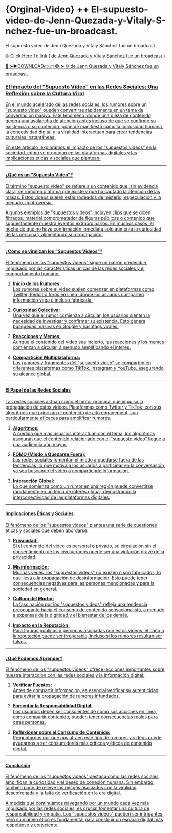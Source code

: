 # {Orginal-Video}  ++     El-supuesto-video-de-Jenn-Quezada-y-Vitaly-S-nchez-fue-un-broadcast.
El supuesto video de Jenn Quezada y Vitaly Sánchez fue un broadcast.

<a href="https://ari1.kelepiryazlik.com/tfhgfvgv"> 🌐 Click Here To link ( de Jenn Quezada y Vitaly Sánchez fue un broadcast.)

🔴 ➤►DOWNLOAD👉👉🟢 ➤  <a href="https://ari1.kelepiryazlik.com/tfhgfvgv"> 🌐  de Jenn Quezada y Vitaly Sánchez fue un broadcast.

### El Impacto del "Supuesto Video" en las Redes Sociales: Una Reflexión sobre la Cultura Viral  

En el mundo acelerado de las redes sociales, los rumores sobre un "supuesto video" pueden convertirse rápidamente en un tema de conversación masivo. Este fenómeno, donde una pieza de contenido genera una avalancha de atención antes incluso de que se confirme su existencia o su contenido, pone de manifiesto cómo la curiosidad humana, la conectividad digital y la viralidad interactúan para crear tendencias culturales instantáneas.  

En este artículo, exploramos el impacto de los "supuestos videos" en la sociedad, cómo se propagan en las plataformas digitales y las implicaciones éticas y sociales que plantean.  

---

#### ¿Qué es un "Supuesto Video"?  

El término "supuesto video" se refiere a un contenido que, sin evidencia clara, se rumorea o afirma que existe y que ha captado la atención de las masas. Estos videos suelen estar rodeados de misterio, especulación y, a menudo, controversia.  

Algunos ejemplos de "supuestos videos" incluyen clips que se dicen filtrados, material comprometedor de figuras públicas o contenido que supuestamente muestra eventos extraordinarios. En muchos casos, el hecho de que no haya confirmación inmediata solo aumenta la curiosidad de las personas, alimentando su propagación.  

---

#### ¿Cómo se viralizan los "Supuestos Videos"?  

El fenómeno de los "supuestos videos" sigue un patrón predecible, impulsado por las características únicas de las redes sociales y el comportamiento humano:  

1. **Inicio de los Rumores:**  
   Los rumores sobre el video suelen comenzar en plataformas como Twitter, Reddit o foros en línea, donde los usuarios comparten información vaga o incluso fabricada.  

2. **Curiosidad Colectiva:**  
   Una vez que el rumor comienza a circular, los usuarios sienten la necesidad de investigar y confirmar su existencia. Esto genera búsquedas masivas en Google y hashtags virales.  

3. **Reacciones y Memes:**  
   Aunque el contenido del video sea incierto, las reacciones y los memes comienzan a circular, a menudo amplificando el interés.  

4. **Compartición Multiplataforma:**  
   Los rumores y fragmentos del "supuesto video" se comparten en diferentes plataformas como TikTok, Instagram y YouTube, asegurando su alcance global.  

---

#### El Papel de las Redes Sociales  

Las redes sociales actúan como el motor principal que impulsa la propagación de estos videos. Plataformas como Twitter y TikTok, con sus algoritmos que priorizan el contenido de alto engagement, son particularmente eficaces para amplificar rumores.  

1. **Algoritmos:**  
   A medida que más usuarios interactúan con el tema, los algoritmos aseguran que el contenido relacionado con el "supuesto video" llegue a una audiencia aún mayor.  

2. **FOMO (Miedo a Quedarse Fuera):**  
   Las redes sociales fomentan el miedo a quedarse fuera de las tendencias, lo que motiva a los usuarios a participar en la conversación, ya sea buscando el video o compartiendo información.  

3. **Interacción Global:**  
   Lo que comienza como un rumor en una región puede convertirse rápidamente en un tema de interés global, demostrando la interconectividad de las plataformas digitales.  

---

#### Implicaciones Éticas y Sociales  

El fenómeno de los "supuestos videos" plantea una serie de cuestiones éticas y sociales que deben abordarse:  

1. **Privacidad:**  
   Si el contenido del video es personal o privado, su circulación sin el consentimiento de los involucrados puede ser una violación grave de la privacidad.  

2. **Misinformación:**  
   Muchas veces, los "supuestos videos" no existen o son fabricados, lo que lleva a la propagación de desinformación. Esto puede tener consecuencias negativas para las personas mencionadas y para la sociedad en general.  

3. **Cultura del Morbo:**  
   La fascinación por los "supuestos videos" refleja una tendencia preocupante hacia el consumo de contenido sensacionalista, a menudo a expensas de la dignidad y el bienestar de los demás.  

4. **Impacto en la Reputación:**  
   Para figuras públicas o personas asociadas con estos videos, el daño a la reputación puede ser irreparable, incluso si los rumores resultan ser falsos.  

---

#### ¿Qué Podemos Aprender?  

El fenómeno de los "supuestos videos" ofrece lecciones importantes sobre nuestra interacción con las redes sociales y la información digital:  

1. **Verificar Fuentes:**  
   Antes de compartir información, es esencial verificar su autenticidad para evitar la propagación de rumores infundados.  

2. **Fomentar la Responsabilidad Digital:**  
   Los usuarios deben ser conscientes de cómo sus acciones en línea, como compartir contenido, pueden tener consecuencias reales para otras personas.  

3. **Reflexionar sobre el Consumo de Contenido:**  
   Preguntarnos por qué nos atraen este tipo de rumores y videos puede ayudarnos a ser consumidores más críticos y éticos de contenido digital.  

---

#### Conclusión  

El fenómeno de los "supuestos videos" destaca cómo las redes sociales amplifican la curiosidad y el deseo de conexión humana. Sin embargo, también pone de relieve los riesgos asociados con la viralidad desenfrenada y la falta de verificación en la era digital.  

A medida que continuamos navegando por un mundo cada vez más impulsado por las redes sociales, es crucial fomentar una cultura de responsabilidad y empatía. Los "supuestos videos" pueden ser intrigantes, pero su manejo ético es fundamental para construir un espacio digital más respetuoso y consciente.  
